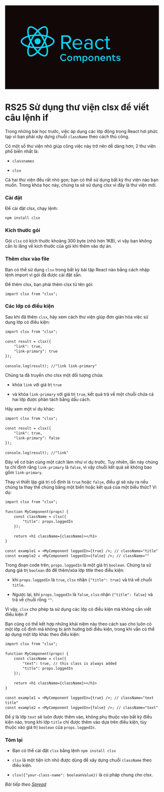 ![Create-HTML-1](images/components.jpg) 

# RS25 Sử dụng thư viện clsx để viết câu lệnh if

Trong những bài học trước, việc áp dụng các lớp động trong React hơi phức tạp vì bạn phải xây dựng chuỗi `className` theo cách thủ công.

Có một số thư viện nhỏ giúp công việc này trở nên dễ dàng hơn; 2 thư viện phổ biến nhất là:


- `classnames`

- `clsx`

Cả hai thư viện đều rất nhỏ gọn; bạn có thể sử dụng bất kỳ thư viện nào bạn muốn. Trong khóa học này, chúng ta sẽ sử dụng clsx vì đây là thư viện mới.

### Cài đặt

Để cài đặt clsx, chạy lệnh:

```
npm install clsx
```

### Kích thước gói

Gói `clsx` có kích thước khoảng 300 byte (nhỏ hơn 1KB), vì vậy bạn không cần lo lắng về kích thước của gói khi thêm vào dự án.

### Thêm clsx vào file

Bạn có thể sử dụng `clsx` trong bất kỳ bài tập React nào bằng cách nhập lệnh import vì gói đã được cài đặt sẵn.

Để thêm clsx, bạn phải thêm clsx từ tên gói:

```
import clsx from "clsx";
```

### Các lớp có điều kiện

Sau khi đã thêm `clsx`, hãy xem cách thư viện giúp đơn giản hóa việc sử dụng lớp có điều kiện:

```
import clsx from "clsx";

const result = clsx({
    "link": true,
    "link-primary": true
});

console.log(result); //"link link-primary"
```

Chúng ta đã truyền cho clsx một đối tượng chứa:

- khóa `link` với giá trị `true`

- và khóa `link-primary` với giá trị `true`, kết quả trả về một chuỗi chứa cả hai lớp được phân tách bằng dấu cách.

Hãy xem một ví dụ khác:

```
import clsx from "clsx";

const result = clsx({
    "link": true,
    "link-primary": false
});

console.log(result); //"link"
```

Đây về cơ bản cùng một cách làm như ví dụ trước. Tuy nhiên, lần này chúng ta chỉ định rằng `link-primary` là `false`, vì vậy chuỗi kết quả sẽ không bao gồm `link-primary`.

Thay vì thiết lập giá trị cố định là `true` hoặc `false`, điều gì sẽ xảy ra nếu chúng ta thay thế chúng bằng một biến hoặc kết quả của một biểu thức? Ví dụ:

```
import clsx from "clsx";

function MyComponent(props) {
    const className = clsx({
        "title": props.loggedIn
    });

    return <h1 className={className}></h1>
}

const example1 = <MyComponent loggedIn={true} />; // className="title"
const example2 = <MyComponent loggedIn={false} />; // className=""
```

Trong đoạn code trên, `props.loggedIn` là một giá trị `boolean`. Chúng ta sử dụng giá trị `boolean` đó để thêm/xóa lớp title theo điều kiện:

- khi `props.loggedIn` là `true`, `clsx` nhận `{"title": true}` và trả về chuỗi `title`.

- Ngược lại, khi `props.loggedIn` là `false`, `clsx` nhận `{"title": false}` và trả về chuỗi rỗng `""`.

Vì vậy, `clsx` cho phép ta sử dụng các lớp có điều kiện mà không cần viết điều kiện if

Bạn cũng có thể kết hợp những khái niệm này theo cách sao cho luôn có một lớp cố định mà không bị ảnh hưởng bởi điều kiện, trong khi vẫn có thể áp dụng một lớp khác theo điều kiện:

```
import clsx from "clsx";

function MyComponent(props) {
    const className = clsx({
        "text": true, // this class is always added
        "title": props.loggedIn
    });

    return <h1 className={className}></h1>
}

const example1 = <MyComponent loggedIn={true} />; // className="text title"
const example2 = <MyComponent loggedIn={false} />; // className="text"
```

Để ý là lớp `text` sẽ luôn được thêm vào, không phụ thuộc vào bất kỳ điều kiện nào, trong khi lớp `title` chỉ được thêm vào dựa trên điều kiện, tùy thuộc vào giá trị `boolean` của `props.loggedIn`.


### Tóm lại

- Bạn có thể cài đặt `clsx` bằng lệnh `npm install clsx`

- `clsx` là một tiện ích nhỏ được dùng để xây dựng chuỗi `className` theo điều kiện.

- `clsx({"your-class-name": booleanValue})` là cú pháp chung cho clsx.

*Bài tiếp theo [Spread](/lesson/session/session_26_spread.md)*
